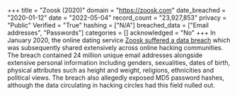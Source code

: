 +++
title = "Zoosk (2020)"
domain = "https://zoosk.com"
date_breached = "2020-01-12"
date = "2022-05-04"
record_count = "23,927,853"
privacy = "Public"
Verified = "True"
hashing = ["N/A"]
breached_data = ["Email addresses", "Passwords"]
categories = []
acknowledged = "No"
+++
In January 2020, the online dating service <a href="https://grahamcluley.com/zoosk-hacking/" target="_blank" rel="noopener">Zoosk suffered a data breach</a> which was subsequently shared extensively across online hacking communities. The breach contained 24 million unique email addresses alongside extensive personal information including genders, sexualities, dates of birth, physical attributes such as height and weight, religions, ethnicities and political views. The breach also allegedly exposed MD5 password hashes, although the data circulating in hacking circles had this field nulled out.
